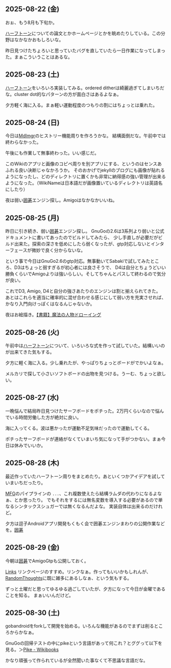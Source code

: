 ## 2025-08-22 (金)

おぉ、もう8月も下旬か。

[ハーフトーン](%E3%83%8F%E3%83%BC%E3%83%95%E3%83%88%E3%83%BC%E3%83%B3)についての論文とかホームページとかを眺めたりしている。この分野はなかなかおもしろいな。

昨日見つけたちょろいと思っていたバグを直していたら一日作業になってしまった。まぁこういうことはあるな。

## 2025-08-23 (土)

[ハーフトーン](%E3%83%8F%E3%83%BC%E3%83%95%E3%83%88%E3%83%BC%E3%83%B3)をいろいろ実装してみる。ordered ditherは綺麗過ぎてしまいちだな。cluster dot的なパターンの方が面白さはあるよなぁ。

夕方軽く海に入る。まぁ軽い運動程度のつもりの割にはちょっとは乗れた。

## 2025-08-24 (日)

今日は[MdImgr](MdImgr)のヒストリー機能周りを作ろうかな。
結構面倒だな。午前中では終わらなかった。

午後にも作業して無事終わった。いい感じだ。

このWikiのアプリと画像のコピペ周りを別アプリにする、というのはセンスあふれる良い決断じゃなかろうか。
そのおかげでjekyllのブログにも画像が貼れるようになったし、どのディレクトリに置くかも非常に納得感の強い管理が出来るようになった。（WikiNameは日本語だが画像置いているディレクトリは英語名にしたり）

夜は弱い[囲碁](%E5%9B%B2%E7%A2%81)エンジン探し。Amigoはなかなかいいね。

## 2025-08-25 (月)

昨日に引き続き、弱い[囲碁](%E5%9B%B2%E7%A2%81)エンジン探し。
GnuGoの2.6は3系列より弱いと公式ドキュメントに書いてあったのでビルドしてみたら、
少し手直しが必要だがビルド出来た。探索の深さを低めにしたら弱くなったが、gtp対応しないとインターフェースが微妙で良く分からないな。

という事で今日はGnuGo2.6のgtp対応。無事動いてSabakiで試してみたところ、D3はちょっと弱すぎるが初心者には良さそうで、
D4は自分とちょうどいい勝負くらいでAmigoよりは強いらしい。そしてちゃんとパスして終わるので気分が良い。

これでD3, Amigo, D4と自分の強さあたりのエンジンは割と揃えられてきた。
あとはこれらを適当に確率的に混ぜ合わせる感じにして弱い方を充実させれば、かなり入門向けっぽくはなるんじゃないか。

夜はお絵描き。[【書籍】魔法の人物ドローイング](%E3%80%90%E6%9B%B8%E7%B1%8D%E3%80%91%E9%AD%94%E6%B3%95%E3%81%AE%E4%BA%BA%E7%89%A9%E3%83%89%E3%83%AD%E3%83%BC%E3%82%A4%E3%83%B3%E3%82%B0)

## 2025-08-26 (火)

午前中は[ハーフトーン](%E3%83%8F%E3%83%BC%E3%83%95%E3%83%88%E3%83%BC%E3%83%B3)について、いろいろな式を作って試していた。結構いいのが出来てきた気もする。

夕方に軽く海に入る。少し乗れたが、やっぱりちょっとボードがでかいよなぁ。

メルカリで探して小さいソフトボードの出物を見つける。うーむ、ちょっと欲しい。

## 2025-08-27 (水)

一晩悩んで結局昨日見つけたサーフボードをポチった。2万円くらいなので悩んでいる時間労働した方が絶対に良い。

海に入ってくる。波は悪かったが運動不足気味だったので運動してくる。

ポチったサーフボードが連絡がなくていまいち気になって手がつかない。まぁ今日は休みでいいか。

## 2025-08-28 (木)

最近作っていたハーフトーン周りをまとめたり。あといくつかアイデアを試していまいちだったり。

[MFG](MFG)のパイプラインの `...`、これ複数使えたら結構ラムダの代わりになるよなぁ、とか思ったり。
でもそれをするには無名変数を導入する必要があるので単なるシンタックスシュガーでは無くなるんだよな。
実装自体は出来るのだけれど。

夕方は逗子Androidアプリ開発もくもく会で囲碁エンジンまわりの公開作業などを。[囲碁](%E5%9B%B2%E7%A2%81)

## 2025-08-29 (金)

今朝は[囲碁](%E5%9B%B2%E7%A2%81)でAmigoGtpも公開しておく。

[Links](https://matklad.github.io/2025/08/23/links.html) リンクページのすすめ。リンクなぁ。作ってもいいかもしれんが、[RandomThoughts](RandomThoughts)に既に雑多にあるしなぁ、という気もする。

ずっと土曜だと思ってゆるゆる過ごしていたが、夕方になって今日が金曜であることを知る。
まぁいいんだけど。

## 2025-08-30 (土)

gobandroidをforkして開発を始める。いろんな機能があるのでまずは削るところからかなぁ。

GnuGoの回帰テストの中にpikeという言語があって何これ？とググって以下を見る。＞[Pike - Wikibooks](https://ja.wikibooks.org/wiki/Pike)

かなり頑張って作られているが全然聞いた事なくて不思議な言語だな。